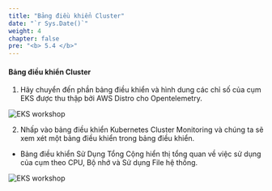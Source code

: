 ```yaml
---
title: "Bảng điều khiển Cluster"
date: "`r Sys.Date()`"
weight: 4
chapter: false
pre: "<b> 5.4 </b>"
---
```


#### Bảng điều khiển Cluster


1. Hãy chuyển đến phần bảng điều khiển và hình dung các chỉ số của cụm EKS được thu thập bởi AWS Distro cho Opentelemetry.


![EKS workshop](/images/0007/0005.png?featherlight=false&width=90pc)


2. Nhấp vào bảng điều khiển Kubernetes Cluster Monitoring và chúng ta sẽ xem xét một bảng điều khiển trong bảng điều khiển.

- Bảng điều khiển Sử Dụng Tổng Cộng hiển thị tổng quan về việc sử dụng của cụm theo CPU, Bộ nhớ và Sử dụng File hệ thống.

![EKS workshop](/images/0007/0006.png?featherlight=false&width=90pc)